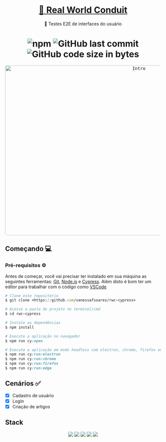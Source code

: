 <h1 align="center">
    <a href="http://demo.realworld.io/#">🔗 Real World Conduit</a>
</h1>
<p align="center">🚀 Testes E2E de interfaces do usuário</p>

<h1 align="center">
  <img alt="npm" src="https://img.shields.io/npm/v/cypress?label=cypress&logo=cypress&style=flat-square">
  <img alt="GitHub last commit" src="https://img.shields.io/github/last-commit/vanessafsoares/rwc-cypress?style=flat-square">
  <img alt="GitHub code size in bytes" src="https://img.shields.io/github/languages/code-size/vanessafsoares/rwc-cypress?style=flat-square">
 </h1>

<p align="center">
  <kbd>
    <img width="850" style="border-radius: 5px" height="550" src="https://imgur.com/7BWhloN.gif" alt="Intro">
  </kbd>
</p>

## Começando 💻

### Pré-requisitos ⚙️ ###
Antes de começar, você vai precisar ter instalado em sua máquina as seguintes ferramentas:
[Git](https://git-scm.com), [Node.js](https://nodejs.org/en/) e [Cypress](https://cypress.io/).
Além disto é bom ter um editor para trabalhar com o código como [VSCode](https://code.visualstudio.com/)


```ruby
# Clone este repositório
$ git clone <https://github.com/vanessafsoares/rwc-cypress>

# Acesse a pasta do projeto no terminal/cmd
$ cd rwc-cypress

# Instale as dependências
$ npm install

# Execute a aplicação no navegador
$ npm run cy:open

# Execute a aplicação em modo headless com electron, chrome, firefox ou edge
$ npm run cy:run:electron
$ npm run cy:run:chrome
$ npm run cy:run:firefox
$ npm run cy:run:edge
```
 ## Cenários :white_check_mark:

- [x] Cadastro de usuário
- [x] Login
- [x] Criação de artigos

 ## Stack
 <p align="center">
  <img src="https://img.shields.io/badge/javascript-000000?style=for-the-badge&logo=javascript"/>
  <img src="https://img.shields.io/badge/cypress-000000?style=for-the-badge&logo=cypress"/>
  <img src="https://img.shields.io/badge/mocha-000000?style=for-the-badge&logo=mocha"/>
  <img src="https://img.shields.io/badge/eslint-4B32C3?style=for-the-badge&logo=eslint"/>
  <img src="https://img.shields.io/badge/Azure-4287f5?style=for-the-badge&logo=azure-devops"/>
 </p>
